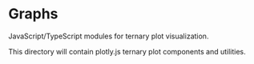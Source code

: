 
# Graphs

JavaScript/TypeScript modules for ternary plot visualization.

This directory will contain plotly.js ternary plot components and utilities.
